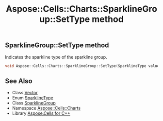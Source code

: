 ﻿---
title: Aspose::Cells::Charts::SparklineGroup::SetType method
linktitle: SetType
second_title: Aspose.Cells for C++ API Reference
description: 'Aspose::Cells::Charts::SparklineGroup::SetType method. Indicates the sparkline type of the sparkline group in C++.'
type: docs
weight: 1100
url: /cpp/aspose.cells.charts/sparklinegroup/settype/
---
## SparklineGroup::SetType method


Indicates the sparkline type of the sparkline group.

```cpp
void Aspose::Cells::Charts::SparklineGroup::SetType(SparklineType value)
```

## See Also

* Class [Vector](../../../aspose.cells/vector/)
* Enum [SparklineType](../../sparklinetype/)
* Class [SparklineGroup](../)
* Namespace [Aspose::Cells::Charts](../../)
* Library [Aspose.Cells for C++](../../../)

